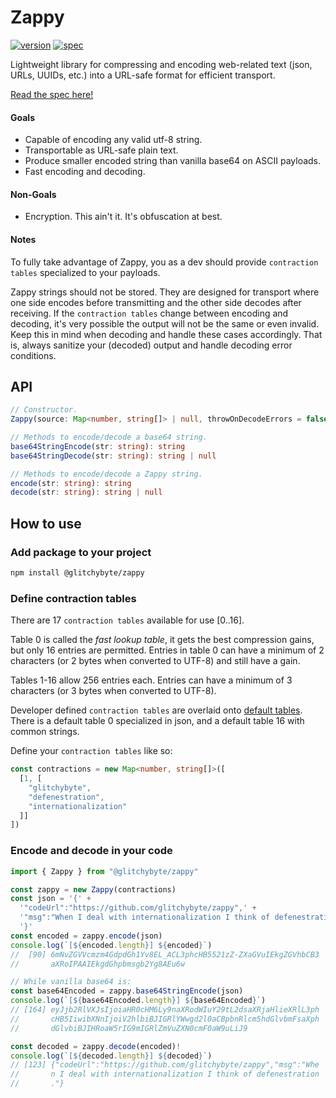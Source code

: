 # Zappy

[![version](https://img.shields.io/badge/version-1.2.2-dodgerblue)](https://github.com/GlitchyByte/zappy/releases/tag/v1.2.2)
[![spec](https://img.shields.io/badge/spec-1.1.0-palegreen)](https://github.com/GlitchyByte/zappy/blob/v1.2.2/SPEC.md)

Lightweight library for compressing and encoding web-related text
(json, URLs, UUIDs, etc.) into a URL-safe format for
efficient transport.

[Read the spec here!](https://github.com/GlitchyByte/zappy/blob/v1.2.2/SPEC.md)

#### Goals

* Capable of encoding any valid utf-8 string.
* Transportable as URL-safe plain text.
* Produce smaller encoded string than vanilla base64 on ASCII payloads.
* Fast encoding and decoding.

#### Non-Goals

* Encryption. This ain't it. It's obfuscation at best.

#### Notes

To fully take advantage of Zappy, you as a dev should provide
`contraction tables` specialized to your payloads.

Zappy strings should not be stored. They are designed for transport
where one side encodes before transmitting and the other side decodes
after receiving. If the `contraction tables` change between encoding
and decoding, it's very possible the output will not be the same or
even invalid. Keep this in mind when decoding and handle these cases
accordingly. That is, always sanitize your (decoded) output and handle
decoding error conditions.

## API

```ts
// Constructor.
Zappy(source: Map<number, string[]> | null, throwOnDecodeErrors = false)

// Methods to encode/decode a base64 string.
base64StringEncode(str: string): string
base64StringDecode(str: string): string | null

// Methods to encode/decode a Zappy string.
encode(str: string): string
decode(str: string): string | null
```

## How to use

### Add package to your project

```bash
npm install @glitchybyte/zappy
```

### Define contraction tables

There are 17 `contraction tables` available for use [0..16].

Table 0 is called the *fast lookup table*, it gets the best compression
gains, but only 16 entries are permitted. Entries in table 0 can have
a minimum of 2 characters (or 2 bytes when converted to UTF-8) and
still have a gain.

Tables 1-16 allow 256 entries each. Entries can have a minimum of 3
characters (or 3 bytes when converted to UTF-8).

Developer defined `contraction tables` are overlaid onto
[default tables](https://github.com/GlitchyByte/zappy/blob/main/src/main/zappy-default-contractions.ts).
There is a default table 0 specialized in json, and a default
table 16 with common strings.

Define your `contraction tables` like so:

```ts
const contractions = new Map<number, string[]>([
  [1, [
    "glitchybyte",
    "defenestration",
    "internationalization"
  ]]
])
```

### Encode and decode in your code

```ts
import { Zappy } from "@glitchybyte/zappy"

const zappy = new Zappy(contractions)
const json = '{' +
  '"codeUrl":"https://github.com/glitchybyte/zappy",' +
  '"msg":"When I deal with internationalization I think of defenestration."' +
  '}'
const encoded = zappy.encode(json)
console.log(`[${encoded.length}] ${encoded}`)
//  [90] 6mNvZGVVcmzm4GdpdGh1Yv8EL_ACL3phcHB5521zZ-ZXaGVuIEkgZGVhbCB3
//       aXRoIPAAIEkgdGhpbmsgb2Yg8AEu6w

// While vanilla base64 is:
const base64Encoded = zappy.base64StringEncode(json)
console.log(`[${base64Encoded.length}] ${base64Encoded}`)
// [164] eyJjb2RlVXJsIjoiaHR0cHM6Ly9naXRodWIuY29tL2dsaXRjaHlieXRlL3ph
//       cHB5IiwibXNnIjoiV2hlbiBJIGRlYWwgd2l0aCBpbnRlcm5hdGlvbmFsaXph
//       dGlvbiBJIHRoaW5rIG9mIGRlZmVuZXN0cmF0aW9uLiJ9

const decoded = zappy.decode(encoded)!
console.log(`[${decoded.length}] ${decoded}`)
// [123] {"codeUrl":"https://github.com/glitchybyte/zappy","msg":"Whe
//       n I deal with internationalization I think of defenestration
//       ."}
```
